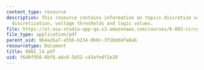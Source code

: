 ```yaml
---
content_type: resource
description: This resource contains information on topics discretize value, value
  discretization, voltage thresholds and logic values.
file: https://ol-ocw-studio-app-qa.s3.amazonaws.com/courses/6-002-circuits-and-electronics-spring-2007/f648f9566bf6a6c85b52c43afedf2e20_6002_l4.pdf
file_type: application/pdf
parent_uid: 9b4a2ba7-a556-b234-8b0c-3f1bdd4fa8ab
resourcetype: Document
title: 6002_l4.pdf
uid: f648f956-6bf6-a6c8-5b52-c43afedf2e20
---
```


